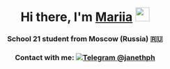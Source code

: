 <h1 align="center">Hi there, I'm <a href="https://daniilshat.ru/" target="_blank">Mariia</a>
<img src="https://github.com/blackcater/blackcater/raw/main/images/Hi.gif" height="32"/></h1>
<h3 align="center">School 21 student from Moscow (Russia) 🇷🇺</h3>

<h3 align="center">Contact with me:
                <a href="https://t.me/janethph" target="_blank">
                    <img src="https://img.shields.io/badge/Telegram-2CA5E0?style=for-the-badge&logo=telegram&logoColor=white" alt="Telegram">
                </a>
                <a href="https://t.me/janethph" target="_blank">@janethph</a>
</h3>
